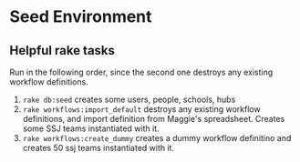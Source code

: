 # Seed Environment

## Helpful rake tasks
Run in the following order, since the second one destroys any existing workflow definitions.

1. `rake db:seed` creates some users, people, schools, hubs
2. `rake workflows:import_default` destroys any existing workflow definitions, and import definition from Maggie's spreadsheet. Creates some SSJ teams instantiated with it.
3. `rake workflows:create_dummy` creates a dummy workflow definitino and creates 50 ssj teams instantiated with it.